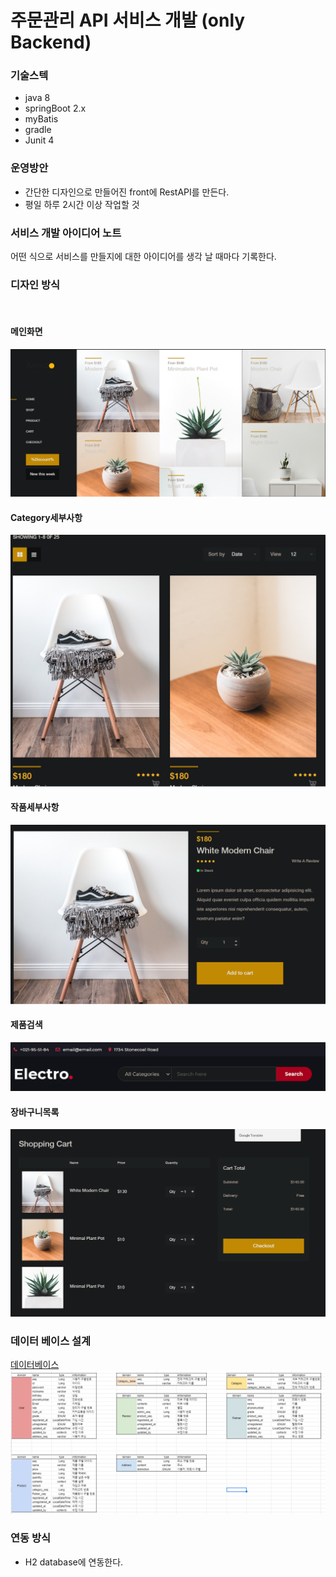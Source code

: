 # 주문관리 API 서비스 개발 (only Backend)

### 기술스텍
- java 8
- springBoot 2.x
- myBatis
- gradle
- Junit 4

 
### 운영방안
- 간단한 디자인으로 만들어진 front에 RestAPI를 만든다.
- 평일 하루 2시간 이상 작업할 것

### 서비스 개발 아이디어 노트
어떤 식으로 서비스를 만들지에 대한 아이디어를 생각 날 때마다 기록한다.

### 디자인 방식

<br>

#### 메인화면
![메인화면](./image/front메인화면.png)
#### Category세부사항
![Category세부사항](./image/Category세부사항.png)
#### 작품세부사항
![작품세부사항](./image/작품세부사항.png)
#### 제품검색
![제품검색](./image/제품검색.png)
#### 장바구니목록
![장바구니목록](./image/장바구니목록.png)

### 데이터 베이스 설계

[데이터베이스](https://docs.google.com/spreadsheets/d/1t9n1QvaU6J57NBgoJRQk0sHx-0-bD1VrMOqUGE0-i-w/edit?usp=sharing)
![데이터베이스](./image/데이터베이스설계.png)

### 연동 방식
- H2 database에 연동한다.